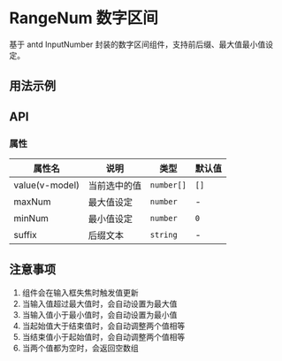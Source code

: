 # RangeNum 数字区间

基于 antd InputNumber 封装的数字区间组件，支持前后缀、最大值最小值设定。
<script setup>
    import Basic from './Basic.vue'
</script>
## 用法示例

<Basic/>

## API

### 属性

| 属性名 | 说明 | 类型 | 默认值 |
| --- | --- | --- | --- |
| value(v-model) | 当前选中的值 | `number[]` | `[]` |
| maxNum | 最大值设定 | `number` | - |
| minNum | 最小值设定 | `number` | `0` |
| suffix | 后缀文本 | `string` | - |

## 注意事项

1. 组件会在输入框失焦时触发值更新
2. 当输入值超过最大值时，会自动设置为最大值
3. 当输入值小于最小值时，会自动设置为最小值
4. 当起始值大于结束值时，会自动调整两个值相等
5. 当结束值小于起始值时，会自动调整两个值相等
6. 当两个值都为空时，会返回空数组 